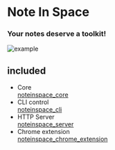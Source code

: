 # Note In Space
### Your notes deserve a toolkit!
![example](http://g.recordit.co/rT3lDEuAds.gif)
## included
- Core  
[noteinspace_core](https://github.com/turbowizard/Note_In_Space/tree/master/noteinspace)  
- CLI control  
[noteinspace_cli](https://github.com/turbowizard/Note_In_Space/tree/master/noteinspace_cli)  
- HTTP Server    
[noteinspace_server](https://github.com/turbowizard/Note_In_Space/tree/master/noteinspace_server)  
- Chrome extension    
[noteinspace_chrome_extension](https://github.com/turbowizard/Note_In_Space/tree/master/noteinspace_ce)  
